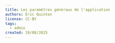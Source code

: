 ```yaml
---
title: Les paramètres généraux de l'application
authors: Éric Quinton
license: CC-BY
tags:
  - admin
created: 19/08/2025
---
```

